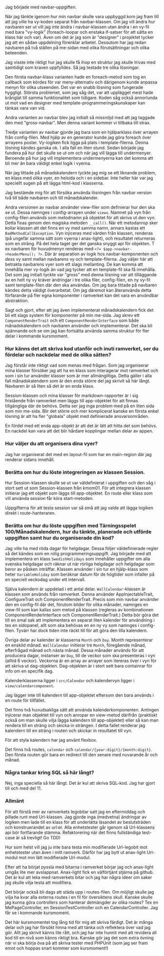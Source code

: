 Jag började med navbar-uppgiften.

När jag tänkte igenom hur min navbar skulle vara uppbyggd kom jag fram till att jag ville ha vy-koden separat från navbar-klassen. Om jag vill ändra hur navbaren ser ut vill jag inte ändra i navbar-klassen utan ändra i en vy-fil med bara "vy-logik" (foreach-loopar och enstaka if-satser för att sätta en klass här och var). Även om det är jag som är "designer" i projektet tycker jag att en sådan uppdelning förenklar arbetet. Dessutom har jag redan navbaren på två ställen på me-sidan med olika förutsättningar och olika beteenden.

Jag visste inte riktigt hur jag skulle få ihop en struktur jag skulle trivas med samtidigt som kraven uppfylldes. Så jag testade tre olika lösningar.

Den första navbar-klass varianten hade en foreach-metod som tog en callback som kördes för var meny-alternativ och därigenom kunde anpassa menyn för olika utseenden. Det var en snabb lösning som fungerade hyggligt. Största problemet, som jag såg det, var att upplägget mest hade krånglat till samma funktionalitet som tidigare. Koden såg också annorlunda ut mot vad en designer med template-programmeringskunskaper kan tänkas vara van vid.

Andra varianten av navbar blev jag initialt så missnöjd med att jag taggade den med "gross-navbar". Men denna variant kommer vi tillbaka till strax.

Tredje varianten av navbar gjorde jag bara som en hjälparklass över arrayen från config-filen. Med hjälp av en generator kunde jag göra foreach över arrayens poster. Vy-logiken fick ligga på plats i template-filerna. Denna lösning kändes ganska ok. I alla fall en liten stund. Sedan började jag fundera på hur det skulle se ut om och när jag vill lägga till undermenyer. Beroende på hur jag vill implementera undermenyerna kan det komma att bli mer än bara väldigt enkel logik i vyerna.

När jag tittade på månadskalendern tyckte jag mig se ett liknande problem, en klass med olika vyer, en helsida och i en sidebar. Inte heller här var jag speciellt sugen på att lägga html-kod i klasserna.

Jag bestämde mig för att försöka använda lösningen från navbar version två till både navbaren och till månadskalender.

Andra versionen av navbar använder view-filer som definierar hur den ska se ut. Dessa namnges i config-arrayen under `views`. Namnet på vyn från config-filen används som metodnamn på objektet för att skriva ut den vyn. Detta fixas genom den magiska metoden `__call()`. När ett metodanrop sker kollar klassen att det finns en vy med samma namn, annars kastas ett `BadMethodCallException`. Vyn injiceras med värden från klassen, renderas (på ungefär samma sätt som vyerna i anax-light), och resultatet returneras som en sträng. På det hela taget ger det ganska snyggt api för objekten. T ex navbaren för huvudmenyn renderas med `<?= $app->navbar->headerMenu(); ?>`. Där är separation av logik hos navbar-komponenten och dess vy samt mellan navbarens vy och template-filerna. Jag väljer här att betrakta navbarens vyer som ett slags mellanting. De kan komma att innehålla mer vy-logik än vad jag tycker att en template-fil ska få innehålla. Det som jag initialt tyckte var "gross" med denna lösning var att tilläggande av en helt ny vy kräver ändringar i tre olika filer, config-filen, en ny vy-fil samt template-filen där den ska användas. Om jag bara tittade på navbaren kändes detta väldigt överarbetat. Om jag däremot kan återanvända detta förfarande på fler egna komponenter i ramverket kan det vara en användbar abstraktion.

Sagt och gjort, efter att jag även implementerat månadskalendern fick det bli ett slags system för komponenter på min me-sida. Jag skrev ett `ComponentRenderTrait` och ett `ComponentRenderInterface` som både månadskalendern och navbaren använder och implementerar. Det ska bli spännande och se om jag kan fortsätta använda samma struktur för fler delar i kommande kursmoment.

### Hur känns det att skriva kod utanför och inuti ramverket, ser du fördelar och nackdelar med de olika sätten?
Jag förstår inte riktigt vad som menas med frågan. Som jag organiserar mina klasser försöker jag att ha en klass som interagerar mot ramverket och som i sin tur använder klasser som är mer allmängiltiga. Detta gäller i alla fall månadskalendern som är den enda större del jag skrivit så här långt. Navbaren är så liten så det är en enda klass.

Session-klassen och mina klasser för markdown-rapporter är i sig fristående från ramverket men läggs till app-objektet för att finnas tillgängliga där de behövs. Detta ser jag inga problem med på en liten sida som min me-sida. Blir det större och mer komplicerat kanske en första enkel lösning är att ha fler "globala" objekt med definierade ansvarsområden.

En fördel med ett enda app-objekt är att det är lätt att hitta det som behövs. En nackdel kan vara att det blir hårdare kopplingar mellan delar av appen.

### Hur väljer du att organisera dina vyer?
Jag har organiserat det med en layout-fil som har en main-region där jag renderar sidans innehåll.

### Berätta om hur du löste integreringen av klassen Session.
Hur Session-klassen skulle se ut var väldefinierat i uppgiften och den såg i stort sett ut som Session-klassen från kmom01. För att integrera klassen initierar jag ett objekt som läggs till app-objektet. En route eller klass som vill använda session får köra start-metoden.

Uppgifterna för att testa session var så små att jag valde att lägga logiken direkt i route-hanteraren.

### Berätta om hur du löste uppgiften med Tärningsspelet 100/Månadskalendern, hur du tänkte, planerade och utförde uppgiften samt hur du organiserade din kod?
Jag ville ha med röda dagar för helgdagar. Dessa följer väldefinierade regler så det kändes som en rolig programmeringsuppgift. Jag började med att implementera en klass `SwedishHolidays` som innehåller uppgifter om alla svenska helgdagar och räknar ut när rörliga helgdagar och helgdagar som beror av påsken inträffar. Klassen använder i sin tur en hjälp-klass som heter `VariableHoliday` som beräknar datum för de högtider som infaller på en speciell veckodag under ett intervall.  

Själva kalendern är uppdelad i ett antal delar. `WallCalendar`-klassen är klassen som används från ramverket. Denna använder AppInjectableTrait, ConfigureTrait och ComponentRenderTrait. Precis som min navbar använder den en config-fil där det, förutom bilder för olika månader, namnges en view-fil som kan kallas som metod på klassen (regleras av kombinationen ComponentRenderInterface och ComponentRenderTrait.) Detta bör göra det till en smal sak att implementera en separat liten kalender för användning i tex en sidopanel, allt som ska behövas en en ny vy som namnges i config-filen. Tyvärr har dock tiden inte räckt till för att göra den lilla kalendern.

Övriga delar av kalender är klasserna `Month` och `Day`. Month representerar en enskild månad. `WallCalendar` initierar tre `Month`, föregående månad, efterfrågad månad och nästa månad. Dessa månader används för att producera dagar, instanser av `Day`, till de veckor som ska presenteras i vyn (alltid 6 veckor). Veckorna är en array av arrayer som itereras över i vyn för att skriva ut dag-objekten. Dag-objekten är i stort sett bara containrar för info om en specifik dag.

Kalenderklasserna ligger i `src/Calendar` och kalendervyn ligger i `view/calendarcomponent`. 

Jag lägger inte till kalendern till app-objektet eftersom den bara används i en route för tillfället.

Det finns två huvudsakliga sätt att använda kalenderkomponenten. Antingen injicerar man objektet till vyn och anropar en view-metod därifrån (praktiskt också om man skulle vilja lägga kalendern till app-objektet) eller så kan man rendera till en sträng och skicka in strängen. I detta fallet renderar jag kalendern till en sträng i routen och skickar in resultatet till vyn.

För att styla kalendern har jag använt flexbox.

Det finns två routes, `calendar` och `calendar/{year:digit}/{month:digit}`. Den första routen gör bara en redirect till den senare med nuvarande år och månad.

### Några tankar kring SQL så här långt?
Nej, inga speciella så här långt. Det är kul att skriva SQL-kod. Jag har gjort till och med del 11.

### Allmänt
För att förstå mer av ramverkets legobitar satt jag en eftermiddag och pillade runt med Url-klassen. Jag gjorde inga (medvetna) ändringar av logiken men lade till en klass för att underlätta läsandet av beslutsträden och konstruerandet av url:er. Alla enhetstester går igenom så Url-klassens api bör fortfarande stämma. Refaktorering när det finns fullständiga test-case är så trevligt! Go TDD!

Hur som helst vill jag ju inte bara testa min modifierade Url-legobit mot enhetstester utan även i mitt ramverk. Därför har jag bytt ut anax-light Url-modul mot min lätt modifierade Url-modul.

Efter att ha börjat pyssla med bitarna i ramverket börjar jag och anax-light umgås lite mer avslappnat. Anax-light fick en välförtjänt stjärna på github. Det är kul att leka med ramverkets bitar och jag har några idéer om saker jag skulle vilja testa att modifiera.

Det börjar också bli dags att städa upp i routes-filen. Om möjligt skulle jag vilja ha kvar alla externa routes i en fil för översiktens skull. Kanske skulle jag kunna göra controllers som hanterar delmängder av olika routes? Tex en MePageController, en SessionTestController och en CalendarController. Jag får se i kommande kursmoment.

Det här kursmomentet tog lång tid för mig att skriva färdigt. Det är många delar och jag har försökt hinna med att tänka och reflektera över vad jag gör. Allt jag skrivit känns lite rått, och jag har inte hunnit med att revidera all kod till en nivå som känns riktigt bra. Kanske gör jag det som extra övning när vi ska börja öva på att skriva tester med PHPUnit (som jag ser fram emot och hoppas snart kommer som kursmoment!)
